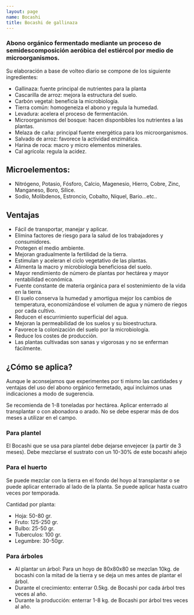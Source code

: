 ```yaml
---
layout: page
name: Bocashi
title: Bocashi de gallinaza
---
```


### Abono orgánico fermentado mediante un proceso de semidescomposición aeróbica del estiércol por medio de microorganismos.

Su elaboración a base de volteo diario se compone de los siguiente ingredientes:

* Gallinaza: fuente principal de nutrientes para la planta
* Cascarilla de arroz: mejora la estructura del suelo.
* Carbón vegetal: beneficia la microbiología.
* Tierra común: homogeneiza el abono y regula la humedad.
* Levadura: acelera el proceso de fermentación.
* Microorganismos del bosque: hacen disponbibles los nutrientes a las plantas.
* Melaza de caña: principal fuente energética para los microorganismos.
* Salvado de arroz: favorece la actividad enzimática.
* Harina de roca: macro y micro elementos minerales.
* Cal agrícola: regula la acidez.

## Microelementos:

* Nitrógeno, Potasio, Fósforo, Calcio, Magenesio, Hierro, Cobre, Zinc, Manganeso, Boro, Sílice.
* Sodio, Molibdenos, Estroncio, Cobalto, Níquel, Bario...etc..

## Ventajas

* Fácil de transportar, manejar y aplicar.
* Elimina factores de riesgo para la salud de los trabajadores y consumidores.
* Protegen el medio ambiente.
* Mejoran gradualmente la fertilidad de la tierra.
* Estimulan y aceleran el ciclo vegetativo de las plantas.
* Alimenta la macro y microbiología beneficiosa del suelo.
* Mayor rendimiento de número de plantas por hectárea y mayor rentabilidad económica.
* Fuente constante de materia orgánica para el sostenimiento de la vida en la tierra.
* El suelo conserva la humedad y amortigua mejor los cambios de temperatura, economizándose el volumen de agua y número de riegos por cada cultivo.
* Reducen el escurrimiento superficial del agua.
* Mejoran la permeabilidad de los suelos y su bioestructura.
* Favorece la colonización del suelo por la microbiología.
* Reduce los costes de producción.
* Las plantas cultivadas son sanas y vigorosas y no se enferman fácilmente.

## ¿Cómo se aplica?

Aunque le aconsejamos que experimentes por ti mismo las cantidades y ventajas del uso del abono orgánico fermetado, aquí incluimos unas indicaciones a modo de sugerencia.

Se recomienda de 1-8 toneladas por hectárea. Aplicar enterrado al transplantar o con abonadora o arado. No se debe esperar más de dos meses a utilizar en el campo.

### Para plantel

El Bocashi que se usa para plantel debe dejarse envejecer (a partir de 3 meses). Debe mezclarse el sustrato con un 10-30% de este bocashi añejo

### Para el huerto

Se puede mezclar con la tierra en el fondo del hoyo al transplantar o se puede aplicar enterrado al lado de la planta. Se puede aplicar hasta cuatro veces por temporada.

Cantidad por planta:

* Hoja: 50-80 gr.
* Fruto: 125-250 gr.
* Bulbo: 25-50 gr.
* Tuberculos: 100 gr.
* Legumbre: 30-50gr.

### Para árboles

* Al plantar un árbol: Para un hoyo de 80x80x80 se mezclan 10kg. de bocashi con la mitad de la tierra y se deja un mes antes de plantar el árbol.
* Durante el crecimiento: enterrar 0.5kg. de Bocashi por cada árbol tres veces al año.
* Durante la producción: enterrar 1-8 kg. de Bocashi por árbol tres veces al año.
